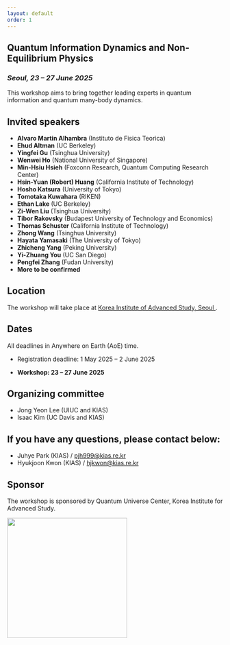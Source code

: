 ```yaml
---
layout: default
order: 1
---
```


<!--![Jeju](/Jeju_resize.jpg)--> 

## Quantum Information Dynamics and Non-Equilibrium Physics
<h3 class="lessspace"><em>Seoul, 23 &ndash; 27 June 2025</em></h3>

This workshop aims to bring together leading experts in quantum information and quantum many-body dynamics.

## Invited speakers
* **Alvaro Martin Alhambra** (Instituto de Fisica Teorica)
* **Ehud Altman** (UC Berkeley)
* **Yingfei Gu** (Tsinghua University)
* **Wenwei Ho** (National University of Singapore)
* **Min-Hsiu Hsieh** (Foxconn Research, Quantum Computing Research Center)
* **Hsin-Yuan (Robert) Huang** (California Institute of Technology)
* **Hosho Katsura** (University of Tokyo)
* **Tomotaka Kuwahara** (RIKEN)
* **Ethan Lake** (UC Berkeley)
* **Zi-Wen Liu** (Tsinghua University)
* **Tibor Rakovsky** (Budapest University of Technology and Economics)
* **Thomas Schuster** (California Institute of Technology)
* **Zhong Wang** (Tsinghua University)
* **Hayata Yamasaki** (The University of Tokyo)
* **Zhicheng Yang** (Peking University)
* **Yi-Zhuang You** (UC San Diego)
* **Pengfei Zhang** (Fudan University)
* **More to be confirmed**
<!--* **Andreas Winter** (Universitat Autònoma de Barcelona)-->

## Location

The workshop will take place at <a href="https://kias.re.kr/kias/main/main.do">Korea Institute of Advanced Study, Seoul </a>.

## Dates

All deadlines in Anywhere on Earth (AoE) time.

* Registration deadline: 1 May 2025 &ndash; 2 June 2025

* **Workshop: 23 &ndash; 27 June 2025**


## Organizing committee
* Jong Yeon Lee (UIUC and KIAS)
* Isaac Kim (UC Davis and KIAS)

## If you have any questions, please contact below:
* Juhye Park (KIAS)  /  <a href="mailto:pjh999@kias.re.kr">pjh999@kias.re.kr</a> 
* Hyukjoon Kwon (KIAS)  /  <a href="mailto:hjkwon@kias.re.kr">hjkwon@kias.re.kr</a> 

## Sponsor
The workshop is sponsored by Quantum Universe Center, Korea Institute for Advanced Study.

<a href="https://kias.re.kr"> <img src="kias-wordmask.png" width="280"/> </a>  

